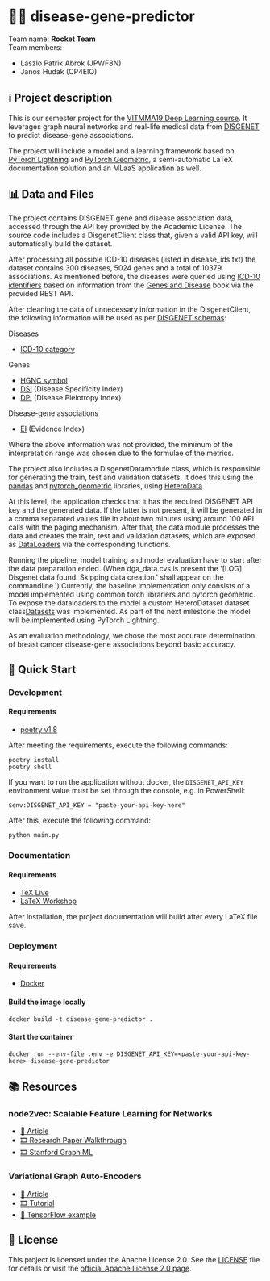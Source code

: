 # 🧬🤖 disease-gene-predictor

Team name: __Rocket Team__  
Team members:

- Laszlo Patrik Abrok (JPWF8N)
- Janos Hudak (CP4EIQ)

## ℹ️ Project description

This is our semester project for the [VITMMA19 Deep Learning course](https://www.tmit.bme.hu/vitmma19). It leverages graph neural networks and real-life medical data from [DISGENET](https://disgenet.com/) to predict disease-gene associations.

The project will include a model and a learning framework based on [PyTorch Lightning](https://lightning.ai/docs/pytorch/stable/) and [PyTorch Geometric](https://pytorch-geometric.readthedocs.io/en/latest/), a semi-automatic LaTeX documentation solution and an MLaaS application as well.  

## 📊 Data and Files

The project contains DISGENET gene and disease association data, accessed through the API key provided by the Academic License. The source code includes a DisgenetClient class that, given a valid API key, will automatically build the dataset.

After processing all possible ICD-10 diseases (listed in disease_ids.txt) the dataset contains 300 diseases, 5024 genes and a total of 10379 associations. As mentioned before, the diseases were queried using [ICD-10 identifiers](https://icd.who.int/browse10/2019/en) based on information from the [Genes and Disease](https://www.ncbi.nlm.nih.gov/books/NBK22183/) book via the provided REST API.

After cleaning the data of unnecessary information in the DisgenetClient, the following information will be used as per [DISGENET schemas](https://disgenet.com/About#schema):

Diseases

- [ICD-10 category](https://icd.who.int/browse10/2019/en)

Genes

- [HGNC symbol](https://www.genenames.org/)
- [DSI](https://disgenet.com/About#metrics) (Disease Specificity Index)
- [DPI](https://disgenet.com/About#metrics) (Disease Pleiotropy Index)

Disease-gene associations

- [EI](https://disgenet.com/About#metrics) (Evidence Index)

Where the above information was not provided, the minimum of the interpretation range was chosen due to the formulae of the metrics.

The project also includes a DisgenetDatamodule class, which is responsible for generating the train, test and validation datasets. It does this using the [pandas](https://pandas.pydata.org/) and [pytorch_geometric](https://pytorch-geometric.readthedocs.io/en/latest/index.html) libraries, using [HeteroData](https://pytorch-geometric.readthedocs.io/en/latest/generated/torch_geometric.data.HeteroData.html?highlight=heterodata#torch_geometric.data.HeteroData).

At this level, the application checks that it has the required DISGENET API key and the generated data. If the latter is not present, it will be generated in a comma separated values file in about two minutes using around 100 API calls with the paging mechanism. After that, the data module processes the data and creates the train, test and validation datasets, which are exposed as [DataLoaders](https://pytorch.org/docs/stable/data.html#torch.utils.data.DataLoader) via the corresponding functions.

Running the pipeline, model training and model evaluation have to start after the data preparation ended. (When dga_data.cvs is present the '[LOG] Disgenet data found. Skipping data creation.' shall appear on the commandline.') Currently, the baseline implementation only consists of a model implemented using common torch librariers and pytorch geometric. To expose the dataloaders to the model a custom HeteroDataset dataset class[Datasets](https://pytorch.org/docs/stable/data.html#dataset-types) was implemented. As part of the next milestone the model will be implemented using PyTorch Lightning.

As an evaluation methodology, we chose the most accurate determination of breast cancer disease-gene associations beyond basic accuracy.

## 🚀 Quick Start

### Development

#### Requirements

- [poetry v1.8](https://python-poetry.org/)

After meeting the requirements, execute the following commands:

```
poetry install
poetry shell
```

If you want to run the application without docker, the `DISGENET_API_KEY` environment value must be set through the console, e.g. in PowerShell:

```
$env:DISGENET_API_KEY = "paste-your-api-key-here"
```

After this, execute the following command:

```
python main.py
```

### Documentation

#### Requirements

- [TeX Live](https://www.tug.org/texlive/)  
- [LaTeX Workshop](https://marketplace.visualstudio.com/items?itemName=James-Yu.latex-workshop)

After installation, the project documentation will build after every LaTeX file save.

### Deployment

#### Requirements

- [Docker](https://www.docker.com/)

#### Build the image locally  

```
docker build -t disease-gene-predictor .
```

#### Start the container  

```
docker run --env-file .env -e DISGENET_API_KEY=<paste-your-api-key-here> disease-gene-predictor
```

## 📚 Resources

### node2vec: Scalable Feature Learning for Networks

- [📒 Article](https://arxiv.org/pdf/1607.00653)
- [🎞️ Research Paper Walkthrough](https://www.youtube.com/watch?v=LpwGZG5j_q0)
- [🎞️ Stanford Graph ML](https://youtu.be/Xv0wRy66Big?si=lA87djJRxRTvdpPv&t=1049)

### Variational Graph Auto-Encoders

- [📒 Article](https://arxiv.org/pdf/1611.07308)
- [🎞️ Tutorial](https://www.youtube.com/watch?v=hZkLu2OaHD0)
- [🤖 TensorFlow example](https://github.com/tkipf/gae)

## 📜 License

This project is licensed under the Apache License 2.0. See the [LICENSE](LICENSE) file for details or visit the [official Apache License 2.0 page](http://www.apache.org/licenses/LICENSE-2.0).
